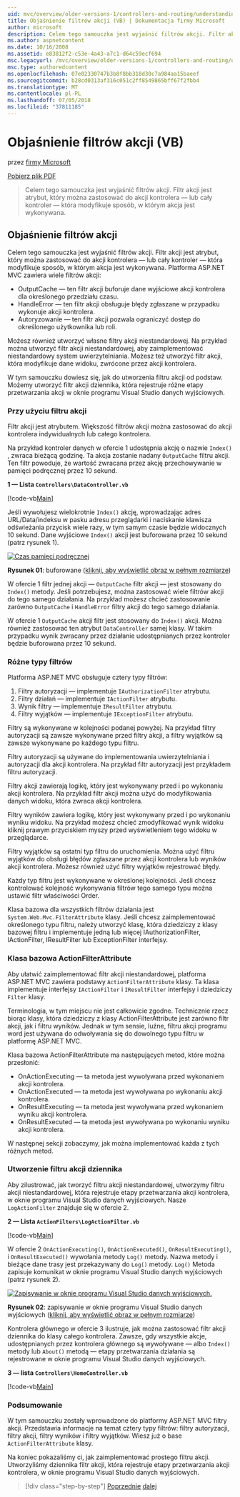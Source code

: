 ```yaml
---
uid: mvc/overview/older-versions-1/controllers-and-routing/understanding-action-filters-vb
title: Objaśnienie filtrów akcji (VB) | Dokumentacja firmy Microsoft
author: microsoft
description: Celem tego samouczka jest wyjaśnić filtrów akcji. Filtr akcji jest atrybut, który można zastosować do akcji kontrolera — lub całego kontrolera...
ms.author: aspnetcontent
ms.date: 10/16/2008
ms.assetid: e83812f2-c53e-4a43-a7c1-d64c59ecf694
msc.legacyurl: /mvc/overview/older-versions-1/controllers-and-routing/understanding-action-filters-vb
msc.type: authoredcontent
ms.openlocfilehash: 07e02330747b3b8f8bb318d30c7a984aa15baeef
ms.sourcegitcommit: b28cd0313af316c051c2ff8549865bff67f2fbb4
ms.translationtype: MT
ms.contentlocale: pl-PL
ms.lasthandoff: 07/05/2018
ms.locfileid: "37811185"
---
```

<a name="understanding-action-filters-vb"></a>Objaśnienie filtrów akcji (VB)
====================
przez [firmy Microsoft](https://github.com/microsoft)

[Pobierz plik PDF](http://download.microsoft.com/download/e/f/3/ef3f2ff6-7424-48f7-bdaa-180ef64c3490/ASPNET_MVC_Tutorial_14_VB.pdf)

> Celem tego samouczka jest wyjaśnić filtrów akcji. Filtr akcji jest atrybut, który można zastosować do akcji kontrolera — lub cały kontroler — która modyfikuje sposób, w którym akcja jest wykonywana.


## <a name="understanding-action-filters"></a>Objaśnienie filtrów akcji

Celem tego samouczka jest wyjaśnić filtrów akcji. Filtr akcji jest atrybut, który można zastosować do akcji kontrolera — lub cały kontroler — która modyfikuje sposób, w którym akcja jest wykonywana. Platforma ASP.NET MVC zawiera wiele filtrów akcji:

- OutputCache — ten filtr akcji buforuje dane wyjściowe akcji kontrolera dla określonego przedziału czasu.
- HandleError — ten filtr akcji obsługuje błędy zgłaszane w przypadku wykonuje akcji kontrolera.
- Autoryzowanie — ten filtr akcji pozwala ograniczyć dostęp do określonego użytkownika lub roli.

Możesz również utworzyć własne filtry akcji niestandardowej. Na przykład można utworzyć filtr akcji niestandardowej, aby zaimplementować niestandardowy system uwierzytelniania. Możesz też utworzyć filtr akcji, która modyfikuje dane widoku, zwrócone przez akcji kontrolera.

W tym samouczku dowiesz się, jak do utworzenia filtru akcji od podstaw. Możemy utworzyć filtr akcji dziennika, która rejestruje różne etapy przetwarzania akcji w oknie programu Visual Studio danych wyjściowych.

### <a name="using-an-action-filter"></a>Przy użyciu filtru akcji

Filtr akcji jest atrybutem. Większość filtrów akcji można zastosować do akcji kontrolera indywidualnych lub całego kontrolera.

Na przykład kontroler danych w ofercie 1 udostępnia akcję o nazwie `Index()` , zwraca bieżącą godzinę. Ta akcja zostanie nadany `OutputCache` filtru akcji. Ten filtr powoduje, że wartość zwracana przez akcję przechowywanie w pamięci podręcznej przez 10 sekund.

**1 — Lista `Controllers\DataController.vb`**

[!code-vb[Main](understanding-action-filters-vb/samples/sample1.vb)]

Jeśli wywołujesz wielokrotnie `Index()` akcję, wprowadzając adres URL/Data/indeksu w pasku adresu przeglądarki i naciskanie klawisza odświeżania przycisk wiele razy, w tym samym czasie będzie widocznych 10 sekund. Dane wyjściowe `Index()` akcji jest buforowana przez 10 sekund (patrz rysunek 1).


[![Czas pamięci podręcznej](understanding-action-filters-vb/_static/image2.png)](understanding-action-filters-vb/_static/image1.png)

**Rysunek 01**: buforowane ([kliknij, aby wyświetlić obraz w pełnym rozmiarze](understanding-action-filters-vb/_static/image3.png))


W ofercie 1 filtr jednej akcji — `OutputCache` filtr akcji — jest stosowany do `Index()` metody. Jeśli potrzebujesz, można zastosować wiele filtrów akcji do tego samego działania. Na przykład możesz chcieć zastosowanie zarówno `OutputCache` i `HandleError` filtry akcji do tego samego działania.

W ofercie 1 `OutputCache` akcji filtr jest stosowany do `Index()` akcji. Można również zastosować ten atrybut `DataController` samej klasy. W takim przypadku wynik zwracany przez działanie udostępnianych przez kontroler będzie buforowana przez 10 sekund.

### <a name="the-different-types-of-filters"></a>Różne typy filtrów

Platforma ASP.NET MVC obsługuje cztery typy filtrów:

1. Filtry autoryzacji — implementuje `IAuthorizationFilter` atrybutu.
2. Filtry działań — implementuje `IActionFilter` atrybutu.
3. Wynik filtry — implementuje `IResultFilter` atrybutu.
4. Filtry wyjątków — implementuje `IExceptionFilter` atrybutu.

Filtry są wykonywane w kolejności podanej powyżej. Na przykład filtry autoryzacji są zawsze wykonywane przed filtry akcji, a filtry wyjątków są zawsze wykonywane po każdego typu filtru.

Filtry autoryzacji są używane do implementowania uwierzytelniania i autoryzacji dla akcji kontrolera. Na przykład filtr autoryzacji jest przykładem filtru autoryzacji.

Filtry akcji zawierają logikę, który jest wykonywany przed i po wykonaniu akcji kontrolera. Na przykład filtr akcji można użyć do modyfikowania danych widoku, która zwraca akcji kontrolera.

Filtry wyników zawiera logikę, który jest wykonywany przed i po wykonaniu wyniku widoku. Na przykład możesz chcieć zmodyfikować wynik widoku kliknij prawym przyciskiem myszy przed wyświetleniem tego widoku w przeglądarce.

Filtry wyjątków są ostatni typ filtru do uruchomienia. Można użyć filtru wyjątków do obsługi błędów zgłaszane przez akcji kontrolera lub wyników akcji kontrolera. Możesz również użyć filtry wyjątków rejestrować błędy.

Każdy typ filtru jest wykonywane w określonej kolejności. Jeśli chcesz kontrolować kolejność wykonywania filtrów tego samego typu można ustawić filtr właściwości Order.

Klasa bazowa dla wszystkich filtrów działania jest `System.Web.Mvc.FilterAttribute` klasy. Jeśli chcesz zaimplementować określonego typu filtru, należy utworzyć klasę, która dziedziczy z klasy bazowej filtru i implementuje jedną lub więcej IAuthorizationFilter, IActionFilter, IResultFilter lub ExceptionFilter interfejsy.

### <a name="the-base-actionfilterattribute-class"></a>Klasa bazowa ActionFilterAttribute

Aby ułatwić zaimplementować filtr akcji niestandardowej, platforma ASP.NET MVC zawiera podstawy `ActionFilterAttribute` klasy. Ta klasa implementuje interfejsy `IActionFilter` i `IResultFilter` interfejsy i dziedziczy `Filter` klasy.

Terminologia, w tym miejscu nie jest całkowicie zgodne. Technicznie rzecz biorąc klasy, która dziedziczy z klasy ActionFilterAttribute jest zarówno filtr akcji, jak i filtru wyników. Jednak w tym sensie, luźne, filtru akcji programu word jest używana do odwoływania się do dowolnego typu filtru w platformę ASP.NET MVC.

Klasa bazowa ActionFilterAttribute ma następujących metod, które można przesłonić:

- OnActionExecuting — ta metoda jest wywoływana przed wykonaniem akcji kontrolera.
- OnActionExecuted — ta metoda jest wywoływana po wykonaniu akcji kontrolera.
- OnResultExecuting — ta metoda jest wywoływana przed wykonaniem wyniku akcji kontrolera.
- OnResultExecuted — ta metoda jest wywoływana po wykonaniu wyniku akcji kontrolera.

W następnej sekcji zobaczymy, jak można implementować każda z tych różnych metod.

### <a name="creating-a-log-action-filter"></a>Utworzenie filtru akcji dziennika

Aby zilustrować, jak tworzyć filtru akcji niestandardowej, utworzymy filtru akcji niestandardowej, która rejestruje etapy przetwarzania akcji kontrolera, w oknie programu Visual Studio danych wyjściowych. Nasze `LogActionFilter` znajduje się w ofercie 2.

**2 — Lista `ActionFilters\LogActionFilter.vb`**

[!code-vb[Main](understanding-action-filters-vb/samples/sample2.vb)]

W ofercie 2 `OnActionExecuting()`, `OnActionExecuted()`, `OnResultExecuting()`, i `OnResultExecuted()` wywołania metody `Log()` metody. Nazwa metody i bieżące dane trasy jest przekazywany do `Log()` metody. `Log()` Metoda zapisuje komunikat w oknie programu Visual Studio danych wyjściowych (patrz rysunek 2).


[![Zapisywanie w oknie programu Visual Studio danych wyjściowych.](understanding-action-filters-vb/_static/image5.png)](understanding-action-filters-vb/_static/image4.png)

**Rysunek 02**: zapisywanie w oknie programu Visual Studio danych wyjściowych ([kliknij, aby wyświetlić obraz w pełnym rozmiarze](understanding-action-filters-vb/_static/image6.png))


Kontrolera głównego w ofercie 3 ilustruje, jak można zastosować filtr akcji dziennika do klasy całego kontrolera. Zawsze, gdy wszystkie akcje, udostępnianych przez kontrolera głównego są wywoływane — albo `Index()` metody lub `About()` metodą — etapy przetwarzania działania są rejestrowane w oknie programu Visual Studio danych wyjściowych.

**3 — lista `Controllers\HomeController.vb`**

[!code-vb[Main](understanding-action-filters-vb/samples/sample3.vb)]

### <a name="summary"></a>Podsumowanie

W tym samouczku zostały wprowadzone do platformy ASP.NET MVC filtry akcji. Przedstawia informacje na temat cztery typy filtrów: filtry autoryzacji, filtry akcji, filtry wyników i filtry wyjątków. Wiesz już o base `ActionFilterAttribute` klasy.

Na koniec pokazaliśmy ci, jak zaimplementować prostego filtru akcji. Utworzyliśmy dziennika filtr akcji, która rejestruje etapy przetwarzania akcji kontrolera, w oknie programu Visual Studio danych wyjściowych.

> [!div class="step-by-step"]
> [Poprzednie](asp-net-mvc-routing-overview-vb.md)
> [dalej](improving-performance-with-output-caching-vb.md)
